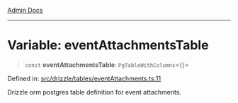 [Admin Docs](/)

***

# Variable: eventAttachmentsTable

> `const` **eventAttachmentsTable**: `PgTableWithColumns`\<\{\}\>

Defined in: [src/drizzle/tables/eventAttachments.ts:11](https://github.com/NishantSinghhhhh/talawa-api/blob/392788fe2d27c588c46069b772af4fd307c1489d/src/drizzle/tables/eventAttachments.ts#L11)

Drizzle orm postgres table definition for event attachments.
